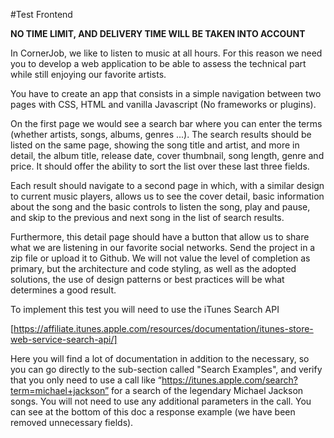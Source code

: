 #Test Frontend

**NO TIME LIMIT, AND DELIVERY TIME WILL BE TAKEN INTO ACCOUNT**

In CornerJob, we like to listen to music at all hours. For this reason we need you to develop a web application to be able to assess the technical
part while still enjoying our favorite artists.

You have to create an app that consists in a simple navigation between two pages with CSS, HTML and vanilla Javascript (No frameworks or plugins).

On the first page we would see a search bar where you can enter the terms (whether artists, songs, albums, genres ...). The search results should
be listed on the same page, showing the song title and artist, and more in detail, the album title, release date, cover thumbnail, song length, genre
and price. It should offer the ability to sort the list over these last three fields.

Each result should navigate to a second page in which, with a similar design to current music players, allows us to see the cover detail, basic
information about the song and the basic controls to listen the song, play and pause, and skip to the previous and next song in the list of search
results.

Furthermore, this detail page should have a button that allow us to share what we are listening in our favorite social networks.
Send the project in a zip file or upload it to Github. We will not value the level of completion as primary, but the architecture and code styling, as
well as the adopted solutions, the use of design patterns or best practices will be what determines a good result.

To implement this test you will need to use the iTunes Search API

[https://affiliate.itunes.apple.com/resources/documentation/itunes-store-web-service-search-api/]

Here you will find a lot of documentation in addition to the necessary, so you can go directly to the sub-section called "Search Examples", and
verify that you only need to use a call like “https://itunes.apple.com/search?term=michael+jackson” for a search of the legendary Michael Jackson
songs. You will not need to use any additional parameters in the call. You can see at the bottom of this doc a response example (we have been
removed unnecessary fields).
